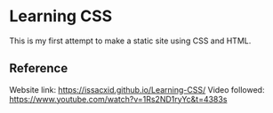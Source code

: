 # Learning CSS

This is my first attempt to make a static site using CSS and HTML.

## Reference
Website link: https://issacxid.github.io/Learning-CSS/
Video followed: https://www.youtube.com/watch?v=1Rs2ND1ryYc&t=4383s
